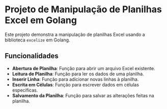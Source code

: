 # Projeto de Manipulação de Planilhas Excel em Golang

Este projeto demonstra a manipulação de planilhas Excel usando a biblioteca `excelize` em Golang.

## Funcionalidades

- **Abertura de Planilha**: Função para abrir um arquivo Excel existente.
- **Leitura de Planilha**: Função para ler os dados de uma planilha.
- **Inserir Linha**: Função para adicionar novas linhas à planilha.
- **Escrita em Células**: Função para escrever dados em células específicas.
- **Salvamento da Planilha**: Função para salvar as alterações feitas na planilha.
